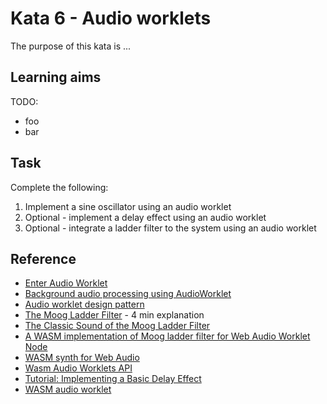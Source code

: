 # Kata 6 - Audio worklets

The purpose of this kata is ...

## Learning aims

TODO:

* foo
* bar

## Task

Complete the following:

1. Implement a sine oscillator using an audio worklet
2. Optional - implement a delay effect using an audio worklet
3. Optional - integrate a ladder filter to the system using an audio worklet

## Reference

* [Enter Audio Worklet](https://developer.chrome.com/blog/audio-worklet/)
* [Background audio processing using AudioWorklet](https://developer.mozilla.org/en-US/docs/Web/API/Web_Audio_API/Using_AudioWorklet)
* [Audio worklet design pattern](https://developer.chrome.com/blog/audio-worklet-design-pattern/)
* [The Moog Ladder Filter](https://www.youtube.com/watch?v=5sAq0FjRUI4) - 4 min explanation
* [The Classic Sound of the Moog Ladder Filter](https://www.uaudio.com/blog/moog-ladder-filter/)
* [A WASM implementation of Moog ladder filter for Web Audio Worklet Node](https://github.com/TheBouteillacBear/webaudioworklet-wasm)
* [WASM synth for Web Audio](https://github.com/a-cordier/wasm-audio)
* [Wasm Audio Worklets API](https://emscripten.org/docs/api_reference/wasm_audio_worklets.html)
* [Tutorial: Implementing a Basic Delay Effect](https://wiki.analog.com/resources/tools-software/sharc-audio-module/baremetal/delay-effect-tutorial)
* [WASM audio worklet](https://rustwasm.github.io/wasm-bindgen/examples/wasm-audio-worklet.html)
